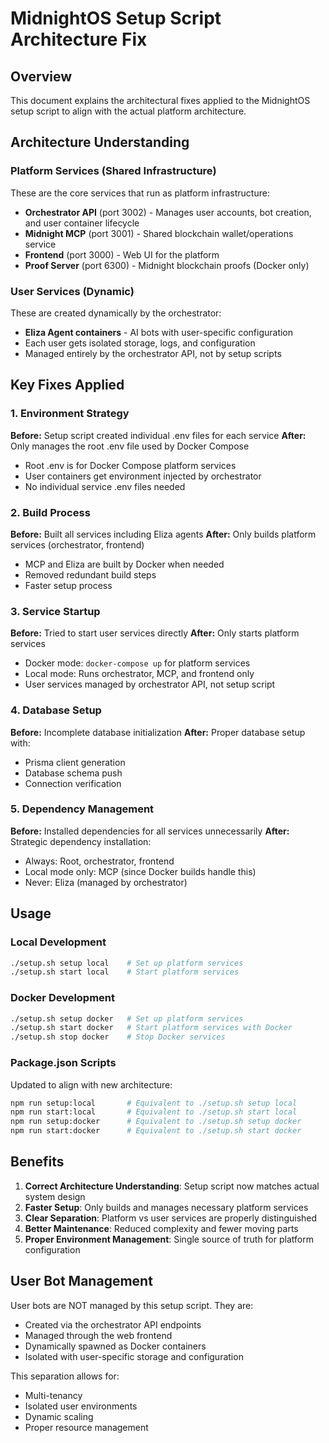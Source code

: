 # MidnightOS Setup Script Architecture Fix

## Overview
This document explains the architectural fixes applied to the MidnightOS setup script to align with the actual platform architecture.

## Architecture Understanding

### Platform Services (Shared Infrastructure)
These are the core services that run as platform infrastructure:

- **Orchestrator API** (port 3002) - Manages user accounts, bot creation, and user container lifecycle
- **Midnight MCP** (port 3001) - Shared blockchain wallet/operations service  
- **Frontend** (port 3000) - Web UI for the platform
- **Proof Server** (port 6300) - Midnight blockchain proofs (Docker only)

### User Services (Dynamic)
These are created dynamically by the orchestrator:

- **Eliza Agent containers** - AI bots with user-specific configuration
- Each user gets isolated storage, logs, and configuration
- Managed entirely by the orchestrator API, not by setup scripts

## Key Fixes Applied

### 1. Environment Strategy
**Before:** Setup script created individual .env files for each service
**After:** Only manages the root .env file used by Docker Compose

- Root .env is for Docker Compose platform services
- User containers get environment injected by orchestrator
- No individual service .env files needed

### 2. Build Process
**Before:** Built all services including Eliza agents
**After:** Only builds platform services (orchestrator, frontend)

- MCP and Eliza are built by Docker when needed
- Removed redundant build steps
- Faster setup process

### 3. Service Startup
**Before:** Tried to start user services directly
**After:** Only starts platform services

- Docker mode: `docker-compose up` for platform services
- Local mode: Runs orchestrator, MCP, and frontend only
- User services managed by orchestrator API, not setup script

### 4. Database Setup
**Before:** Incomplete database initialization
**After:** Proper database setup with:

- Prisma client generation
- Database schema push
- Connection verification

### 5. Dependency Management
**Before:** Installed dependencies for all services unnecessarily
**After:** Strategic dependency installation:

- Always: Root, orchestrator, frontend
- Local mode only: MCP (since Docker builds handle this)
- Never: Eliza (managed by orchestrator)

## Usage

### Local Development
```bash
./setup.sh setup local    # Set up platform services
./setup.sh start local    # Start platform services
```

### Docker Development  
```bash
./setup.sh setup docker   # Set up platform services
./setup.sh start docker   # Start platform services with Docker
./setup.sh stop docker    # Stop Docker services
```

### Package.json Scripts
Updated to align with new architecture:

```bash
npm run setup:local       # Equivalent to ./setup.sh setup local
npm run start:local       # Equivalent to ./setup.sh start local
npm run setup:docker      # Equivalent to ./setup.sh setup docker
npm run start:docker      # Equivalent to ./setup.sh start docker
```

## Benefits

1. **Correct Architecture Understanding**: Setup script now matches actual system design
2. **Faster Setup**: Only builds and manages necessary platform services
3. **Clear Separation**: Platform vs user services are properly distinguished
4. **Better Maintenance**: Reduced complexity and fewer moving parts
5. **Proper Environment Management**: Single source of truth for platform configuration

## User Bot Management

User bots are NOT managed by this setup script. They are:

- Created via the orchestrator API endpoints
- Managed through the web frontend
- Dynamically spawned as Docker containers
- Isolated with user-specific storage and configuration

This separation allows for:
- Multi-tenancy
- Isolated user environments  
- Dynamic scaling
- Proper resource management
